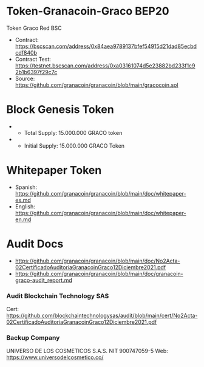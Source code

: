 # Token-Granacoin-Graco BEP20
Token Graco Red BSC

* Contract: https://bscscan.com/address/0x84aea9789137bfef54915d21dad85ecbdcdf840b
* Contract Test: https://testnet.bscscan.com/address/0xa03161074d5e23882bd233f1c92b1b6397f29c7c
* Source: https://github.com/granacoin/granacoin/blob/main/gracocoin.sol

 Block Genesis Token 
==========================
* - Total Supply: 15.000.000 GRACO token
* - Initial Supply: 15.000.000 GRACO Token


Whitepaper Token
==========================
* Spanish: https://github.com/granacoin/granacoin/blob/main/doc/whitepaper-es.md
* English: https://github.com/granacoin/granacoin/blob/main/doc/whitepaper-en.md

Audit Docs
=========================
* https://github.com/granacoin/granacoin/blob/main/doc/No2Acta-02CertificadoAuditoriaGranacoinGraco12Diciembre2021.pdf
* https://github.com/granacoin/granacoin/blob/main/doc/granacoin-graco-audit_report.md

### Audit Blockchain Technology SAS
Cert: https://github.com/blockchaintechnologysas/audit/blob/main/cert/No2Acta-02CertificadoAuditoriaGranacoinGraco12Diciembre2021.pdf

### Backup Company
UNIVERSO DE LOS COSMETICOS S.A.S.
NIT 900747059-5
Web: https://www.universodelcosmetico.co/
